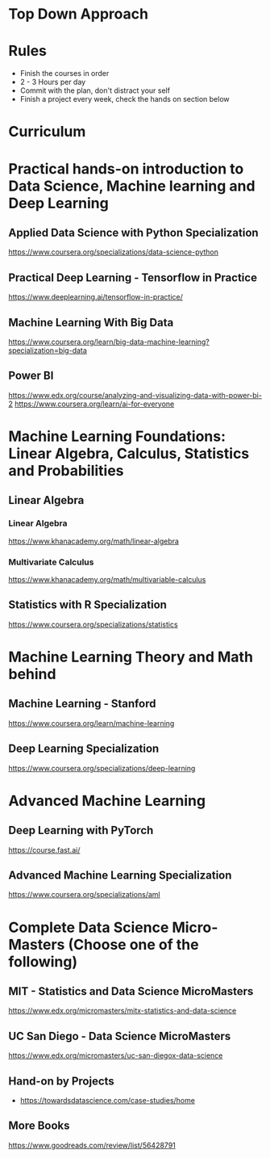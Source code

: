 # Top Down Approach

# Rules
- Finish the courses in order
- 2 - 3 Hours per day
- Commit with the plan, don't distract your self
- Finish a project every week, check the hands on section below


# Curriculum


# Practical hands-on introduction to Data Science, Machine learning and Deep Learning

## Applied Data Science with Python Specialization
https://www.coursera.org/specializations/data-science-python

## Practical Deep Learning - Tensorflow in Practice
https://www.deeplearning.ai/tensorflow-in-practice/

## Machine Learning With Big Data
https://www.coursera.org/learn/big-data-machine-learning?specialization=big-data

## Power BI
https://www.edx.org/course/analyzing-and-visualizing-data-with-power-bi-2
https://www.coursera.org/learn/ai-for-everyone



# Machine Learning Foundations: Linear Algebra, Calculus, Statistics and Probabilities

## Linear Algebra
### Linear Algebra
https://www.khanacademy.org/math/linear-algebra

### Multivariate Calculus
https://www.khanacademy.org/math/multivariable-calculus

## Statistics with R Specialization
https://www.coursera.org/specializations/statistics



# Machine Learning Theory and Math behind
## Machine Learning - Stanford
https://www.coursera.org/learn/machine-learning

## Deep Learning Specialization
https://www.coursera.org/specializations/deep-learning

# Advanced Machine Learning 
## Deep Learning with PyTorch
https://course.fast.ai/

## Advanced Machine Learning Specialization
https://www.coursera.org/specializations/aml


# Complete Data Science Micro-Masters (Choose one of the following)
## MIT - Statistics and Data Science MicroMasters
https://www.edx.org/micromasters/mitx-statistics-and-data-science

## UC San Diego - Data Science MicroMasters
https://www.edx.org/micromasters/uc-san-diegox-data-science


## Hand-on by Projects
- https://towardsdatascience.com/case-studies/home <br/>


## More Books
https://www.goodreads.com/review/list/56428791
